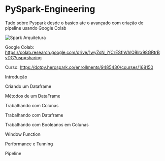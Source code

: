# PySpark-Engineering
Tudo sobre Pyspark desde o basico ate o avançado com criação de pipeline usando Google Colab

![Spark Arquitetura](https://github.com/cristiano-sancho-ferreira/PySpark-Engineering/assets/63261829/c67cfa4b-6b4f-4701-aa0c-1412046958e8)

Google Colab: https://colab.research.google.com/drive/1wyZsN_iYCrESfhVhlOBlrx98GRtrBvDG?usp=sharing

Curso: https://dotpy.herospark.co/enrollments/9485430/courses/168150


Introdução

Criando um Dataframe

Métodos de um DataFrame

Trabalhando com Colunas

Trabalhando com Dataframe

Trabalhando com Booleanos em Colunas

Window Function

Performance e Tunning

Pipeline

